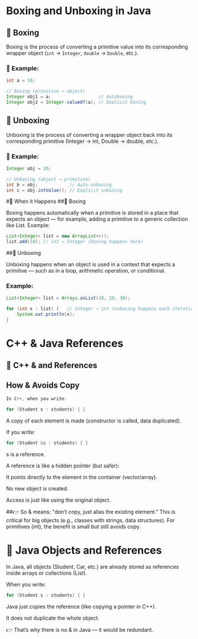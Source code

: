 # Boxing and Unboxing in Java

## 🔹 Boxing

Boxing is the process of converting a primitive value into its corresponding wrapper object (`int` → `Integer`, `double` → `Double`, etc.).

### 🔸 Example:

```java
int a = 10;

// Boxing (primitive → object)
Integer obj1 = a;                  // Autoboxing
Integer obj2 = Integer.valueOf(a); // Explicit boxing
```

## 🔹 Unboxing

Unboxing is the process of converting a wrapper object back into its corresponding primitive (Integer → int, Double → double, etc.).
### 🔸 Example:

```java
Integer obj = 20;

// Unboxing (object → primitive)
int b = obj;            // Auto-unboxing
int c = obj.intValue(); // Explicit unboxing
```

#🔹 When it Happens
##🔸 Boxing

Boxing happens automatically when a primitive is stored in a place that expects an object — for example, adding a primitive to a generic collection like List<Integer>.
Example:

```java
List<Integer> list = new ArrayList<>();
list.add(10); // int → Integer (boxing happens here)
```

##🔸 Unboxing

Unboxing happens when an object is used in a context that expects a primitive — such as in a loop, arithmetic operation, or conditional.
### Example:

```java
List<Integer> list = Arrays.asList(10, 20, 30);

for (int x : list) {   // Integer → int (unboxing happens each iteration)
    System.out.println(x);
}

```






    
# C++ & Java References
## 🔹 C++ & and References
## How & Avoids Copy

```cpp
In C++, when you write:

for (Student s : students) { }

```

A copy of each element is made (constructor is called, data duplicated).

If you write:

```cpp
for (Student &s : students) { }

```
s is a reference.

A reference is like a hidden pointer (but safer):

It points directly to the element in the container (vector/array).

No new object is created.

Access is just like using the original object.

##👉 So & means: "don’t copy, just alias the existing element."
This is critical for big objects (e.g., classes with strings, data structures).
For primitives (int), the benefit is small but still avoids copy.

# 🔹 Java Objects and References

In Java, all objects (Student, Car, etc.) are already stored as references inside arrays or collections (List<Student>).

When you write:
```java
for (Student s : students) { }

```
Java just copies the reference (like copying a pointer in C++).

It does not duplicate the whole object.

👉 That’s why there is no & in Java — it would be redundant.

